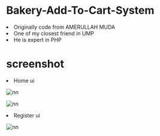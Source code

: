 # Bakery-Add-To-Cart-System
<li>Originally code from AMERULLAH MUDA</li>
<li>One of my closest friend in UMP</li>
<li>He is expert in PHP</li>

# screenshot

<li>Home ui</li>

![nn](https://user-images.githubusercontent.com/12325386/27667203-c6be8900-5cab-11e7-9bdc-a6a43dad7469.jpg)

![nn](https://user-images.githubusercontent.com/12325386/27667225-f6eec4f0-5cab-11e7-9616-55ded382cf40.jpg)

<li>Register ui</li>

![nn](https://user-images.githubusercontent.com/12325386/27667339-b2858f3c-5cac-11e7-8292-9b438d3b0f03.jpg)

